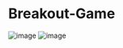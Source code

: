 # Breakout-Game

![image](https://github.com/dakh93/Breakout-Game/assets/24257859/1f615751-9c6b-41c9-b2ab-1f88cc50b2e6)
![image](https://github.com/dakh93/Breakout-Game/assets/24257859/8804d949-0da6-424d-99b3-a900e71b3b0c)
